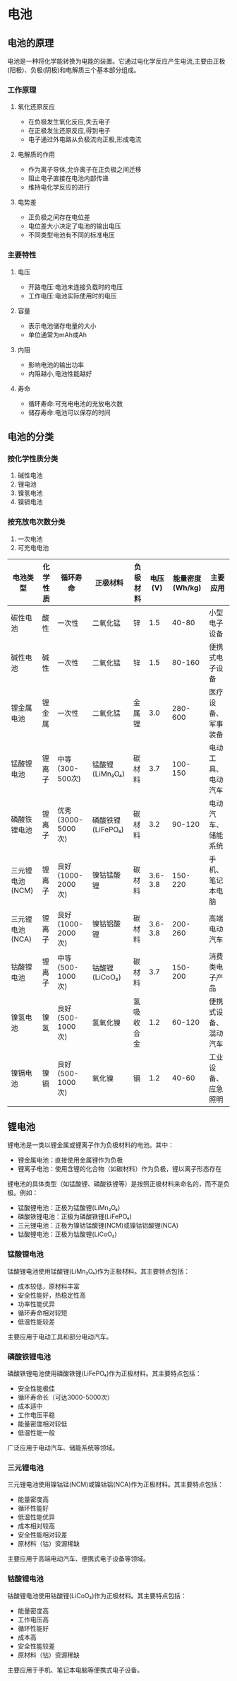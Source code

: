 # 电池

## 电池的原理

电池是一种将化学能转换为电能的装置。它通过电化学反应产生电流,主要由正极(阳极)、负极(阴极)和电解质三个基本部分组成。

### 工作原理

1. 氧化还原反应
   - 在负极发生氧化反应,失去电子
   - 在正极发生还原反应,得到电子
   - 电子通过外电路从负极流向正极,形成电流

2. 电解质的作用
   - 作为离子导体,允许离子在正负极之间迁移
   - 阻止电子直接在电池内部传递
   - 维持电化学反应的进行

3. 电势差
   - 正负极之间存在电位差
   - 电位差大小决定了电池的输出电压
   - 不同类型电池有不同的标准电压

### 主要特性
1. 电压
   - 开路电压:电池未连接负载时的电压
   - 工作电压:电池实际使用时的电压

2. 容量
   - 表示电池储存电量的大小
   - 单位通常为mAh或Ah

3. 内阻
   - 影响电池的输出功率
   - 内阻越小,电池性能越好

4. 寿命
   - 循环寿命:可充电电池的充放电次数
   - 储存寿命:电池可以保存的时间


## 电池的分类

### 按化学性质分类

1. 碱性电池
2. 锂电池
3. 镍氢电池
4. 镍镉电池

### 按充放电次数分类

1. 一次电池
2. 可充电电池

| 电池类型 | 化学性质 | 循环寿命 | 正极材料 | 负极材料 | 电压(V) | 能量密度(Wh/kg) | 主要应用 |
| -------- | -------- | -------- | -------- | -------- | -------- | --------------- | -------- |
| 碳性电池 | 酸性     | 一次性    | 二氧化锰 | 锌       | 1.5      | 40-80           | 小型电子设备 |
| 碱性电池 | 碱性     | 一次性    | 二氧化锰 | 锌       | 1.5      | 80-160          | 便携式电子设备 |
| 锂金属电池 | 锂金属  | 一次性    | 二氧化锰 | 金属锂   | 3.0      | 280-600         | 医疗设备、军事装备 |
| 锰酸锂电池 | 锂离子  | 中等(300-500次) | 锰酸锂(LiMn₂O₄) | 碳材料 | 3.7    | 100-150        | 电动工具、电动汽车 |
| 磷酸铁锂电池 | 锂离子 | 优秀(3000-5000次) | 磷酸铁锂(LiFePO₄) | 碳材料 | 3.2  | 90-120         | 电动汽车、储能系统 |
| 三元锂电池(NCM) | 锂离子 | 良好(1000-2000次) | 镍钴锰酸锂 | 碳材料 | 3.6-3.8 | 150-220         | 手机、笔记本电脑 |
| 三元锂电池(NCA) | 锂离子 | 良好(1000-2000次) | 镍钴铝酸锂 | 碳材料 | 3.6-3.8 | 200-260         | 高端电动汽车 |
| 钴酸锂电池 | 锂离子  | 中等(500-1000次) | 钴酸锂(LiCoO₂) | 碳材料 | 3.7    | 150-200        | 消费类电子产品 |
| 镍氢电池 | 镍氢    | 良好(500-1000次) | 氢氧化镍 | 氢吸收合金 | 1.2     | 60-120         | 便携式设备、混动汽车 |
| 镍镉电池 | 镍镉    | 良好(500-1000次) | 氧化镍   | 镉       | 1.2      | 40-60          | 工业设备、应急照明 |

## 锂电池

锂电池是一类以锂金属或锂离子作为负极材料的电池。其中：

- 锂金属电池：直接使用金属锂作为负极
- 锂离子电池：使用含锂的化合物（如碳材料）作为负极，锂以离子形态存在

锂电池的具体类型（如锰酸锂、磷酸铁锂等）是按照正极材料来命名的，而不是负极。例如：

- 锰酸锂电池：正极为锰酸锂(LiMn₂O₄)
- 磷酸铁锂电池：正极为磷酸铁锂(LiFePO₄)
- 三元锂电池：正极为镍钴锰酸锂(NCM)或镍钴铝酸锂(NCA)
- 钴酸锂电池：正极为钴酸锂(LiCoO₂)

### 锰酸锂电池

锰酸锂电池使用锰酸锂(LiMn₂O₄)作为正极材料。其主要特点包括：

- 成本较低，原材料丰富
- 安全性能好，热稳定性高
- 功率性能优异
- 循环寿命相对较短
- 低温性能较差

主要应用于电动工具和部分电动汽车。

### 磷酸铁锂电池

磷酸铁锂电池使用磷酸铁锂(LiFePO₄)作为正极材料。其主要特点包括：

- 安全性能极佳
- 循环寿命长（可达3000-5000次）
- 成本适中
- 工作电压平稳
- 能量密度相对较低
- 低温性能一般

广泛应用于电动汽车、储能系统等领域。

### 三元锂电池

三元锂电池使用镍钴锰(NCM)或镍钴铝(NCA)作为正极材料。其主要特点包括：

- 能量密度高
- 循环性能好
- 低温性能优异
- 成本相对较高
- 安全性能相对较差
- 原材料（钴）资源稀缺

主要应用于高端电动汽车、便携式电子设备等领域。

### 钴酸锂电池

钴酸锂电池使用钴酸锂(LiCoO₂)作为正极材料。其主要特点包括：

- 能量密度高
- 工作电压高
- 循环性能好
- 成本高
- 安全性能较差
- 原材料（钴）资源稀缺

主要应用于手机、笔记本电脑等便携式电子设备。